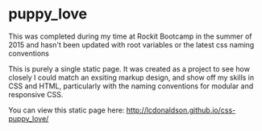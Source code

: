 # puppy_love

This was completed during my time at Rockit Bootcamp in the summer of 2015 and hasn't been updated with root variables or the latest css naming conventions

This is purely a single static page. It was created as a project to see how closely I could match an exsiting markup design, and show off my skills in CSS and HTML, particularly with the naming conventions for modular and responsive CSS. 

You can view this static page here: http://lcdonaldson.github.io/css-puppy_love/

